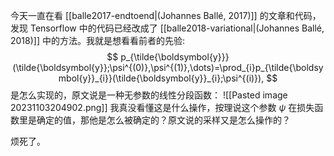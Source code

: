 
今天一直在看 [[balle2017-endtoend|(Johannes Ballé, 2017)]] 的文章和代码，发现 Tensorflow 中的代码已经改成了 [[balle2018-variational|(Johannes Ballé, 2018)]] 中的方法。我就是想看看前者的先验:
$$
p_{\tilde{\boldsymbol{y}}}(\tilde{\boldsymbol{y}};\psi^{(0)},\psi^{(1)},\dots)=\prod_{i}p_{\tilde{\boldsymbol{y}}_{i}}(\tilde{\boldsymbol{y}}_{i};\psi^{(i)}),
$$
是怎么实现的，原文说是一种无参数的线性分段函数：
![[Pasted image 20231103204902.png]]
我真没看懂这是什么操作，按理说这个参数 $\psi$ 在损失函数里是确定的值，那他是怎么被确定的？原文说的采样又是怎么操作的？

烦死了。